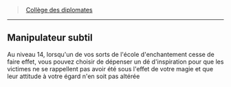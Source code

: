 ﻿---
!Generic
Id: bard_diplomats_hd.md#manipulateur-subtil
ParentLink: bard_diplomats_hd.md#collège-des-diplomates
Name: Manipulateur subtil
ParentName: Collège des diplomates
NameLevel: 2
---
> [Collège des diplomates](hd_bard_diplomats.md)

---

## Manipulateur subtil

Au niveau 14, lorsqu'un de vos sorts de l'école d'enchantement cesse de faire effet, vous pouvez choisir de dépenser un dé d'inspiration pour que les victimes ne se rappellent pas avoir été sous l'effet de votre magie et que leur attitude à votre égard n'en soit pas altérée

